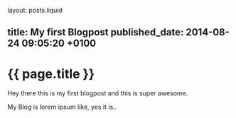 layout: posts.liquid

title:   My first Blogpost
published_date:    2014-08-24 09:05:20 +0100
---
# {{ page.title }}

Hey there this is my first blogpost and this is super awesome.

My Blog is lorem ipsum like, yes it is..
